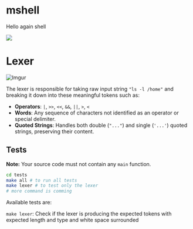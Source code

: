 # mshell
Hello again shell

![](https://i.imgur.com/5FfYegU.png)

# Lexer

![Imgur](https://i.imgur.com/pVV17oz.png)

The lexer is responsible for taking raw input string `"ls -l /home"` and breaking it down into these meaningful tokens such as:

- **Operators**: `|`, `>>`, `<<`, `&&`, `||`, `>`, `<`
- **Words**: Any sequence of characters not identified as an operator or special delimiter.
- **Quoted Strings**: Handles both double (`"..."`) and single (`'...'`) quoted strings, preserving their content.

## Tests

**Note:** Your source code must not contain any `main` function.

```sh
cd tests
make all # to run all tests
make lexer # to test only the lexer
# more command is comming
```

Available tests are:

`make lexer`: Check if the lexer is producing the expected tokens with expected length and type and white space surrounded  
